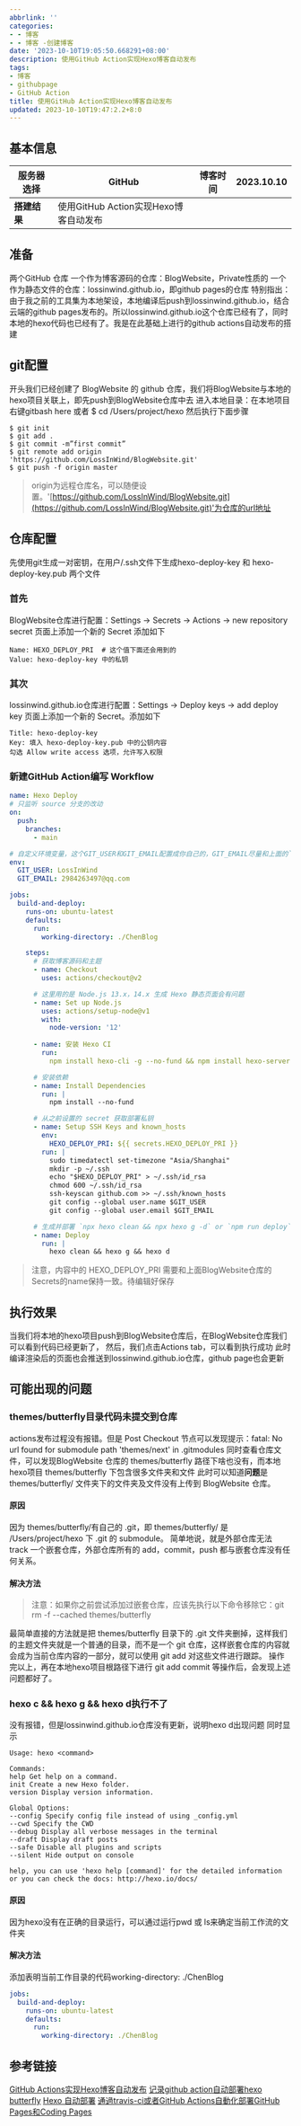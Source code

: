 ```yaml
---
abbrlink: ''
categories:
- - 博客
- - 博客 -创建博客
date: '2023-10-10T19:05:50.668291+08:00'
description: 使用GitHub Action实现Hexo博客自动发布
tags:
- 博客
- githubpage
- GitHub Action
title: 使用GitHub Action实现Hexo博客自动发布
updated: 2023-10-10T19:47:2.2+8:0
---
```

## 基本信息


| **服务器选择** | GitHub                                | **博客时间** | 2023.10.10 |
| -------------- | ------------------------------------- | ------------ | ---------- |
| **搭建结果**   | 使用GitHub Action实现Hexo博客自动发布 |              |            |

## 准备

两个GitHub 仓库
一个作为博客源码的仓库：BlogWebsite，Private性质的
一个作为静态文件的仓库：lossinwind.github.io，即github pages的仓库
特别指出：由于我之前的工具集为本地架设，本地编译后push到lossinwind.github.io，结合云端的github pages发布的。所以lossinwind.github.io这个仓库已经有了，同时本地的hexo代码也已经有了。我是在此基础上进行的github actions自动发布的搭建

## git配置

开头我们已经创建了 BlogWebsite 的 github 仓库，我们将BlogWebsite与本地的hexo项目关联上，即先push到BlogWebsite仓库中去
进入本地目录：在本地项目右键gitbash here 或者  $ cd /Users/project/hexo
然后执行下面步骤

```git
$ git init
$ git add .
$ git commit -m”first commit”
$ git remote add origin 'https://github.com/LossInWind/BlogWebsite.git'
$ git push -f origin master
```

> origin为远程仓库名，可以随便设置。'[https://github.com/LossInWind/BlogWebsite.git](https://github.com/LossInWind/BlogWebsite.git)'为仓库的url地址

## 仓库配置

先使用git生成一对密钥，在用户/.ssh文件下生成hexo-deploy-key 和 hexo-deploy-key.pub 两个文件

### 首先

BlogWebsite仓库进行配置：Settings -> Secrets -> Actions -> new repository secret 页面上添加一个新的 Secret
添加如下

```
Name: HEXO_DEPLOY_PRI  # 这个值下面还会用到的
Value: hexo-deploy-key 中的私钥
```

### 其次

lossinwind.github.io仓库进行配置：Settings -> Deploy keys -> add deploy key 页面上添加一个新的 Secret。添加如下

```
Title: hexo-deploy-key
Key: 填入 hexo-deploy-key.pub 中的公钥内容
勾选 Allow write access 选项，允许写入权限
```

### 新建GitHub Action编写 Workflow

```yaml
name: Hexo Deploy
# 只监听 source 分支的改动
on:
  push:
    branches:
      - main

# 自定义环境变量，这个GIT_USER和GIT_EMAIL配置成你自己的，GIT_EMAIL尽量和上面的`ssh-keygen -f hexo-deploy-key -C "your email"`中的your email保持一致
env:
  GIT_USER: LossInWind
  GIT_EMAIL: 2984263497@qq.com

jobs:
  build-and-deploy:
    runs-on: ubuntu-latest
    defaults:
      run:
        working-directory: ./ChenBlog

    steps:
      # 获取博客源码和主题
      - name: Checkout
        uses: actions/checkout@v2

      # 这里用的是 Node.js 13.x，14.x 生成 Hexo 静态页面会有问题
      - name: Set up Node.js
        uses: actions/setup-node@v1
        with:
          node-version: '12'
        
      - name: 安装 Hexo CI
        run: 
          npm install hexo-cli -g --no-fund && npm install hexo-server --save --no-fund

      # 安装依赖
      - name: Install Dependencies
        run: |
          npm install --no-fund

      # 从之前设置的 secret 获取部署私钥
      - name: Setup SSH Keys and known_hosts
        env:
          HEXO_DEPLOY_PRI: ${{ secrets.HEXO_DEPLOY_PRI }} 
        run: |
          sudo timedatectl set-timezone "Asia/Shanghai"
          mkdir -p ~/.ssh
          echo "$HEXO_DEPLOY_PRI" > ~/.ssh/id_rsa
          chmod 600 ~/.ssh/id_rsa
          ssh-keyscan github.com >> ~/.ssh/known_hosts
          git config --global user.name $GIT_USER
          git config --global user.email $GIT_EMAIL

      # 生成并部署 `npx hexo clean && npx hexo g -d` or `npm run deploy`
      - name: Deploy
        run: |
          hexo clean && hexo g && hexo d
```

> 注意，内容中的 HEXO_DEPLOY_PRI 需要和上面BlogWebsite仓库的 Secrets的name保持一致。待编辑好保存

## 执行效果

当我们将本地的hexo项目push到BlogWebsite仓库后，在BlogWebsite仓库我们可以看到代码已经更新了，
然后，我们点击Actions tab，可以看到执行成功
此时编译渲染后的页面也会推送到lossinwind.github.io仓库，github page也会更新

## 可能出现的问题

### themes/butterfly目录代码未提交到仓库

actions发布过程没有报错。但是 Post Checkout 节点可以发现提示：fatal: No url found for submodule path 'themes/next' in .gitmodules
同时查看仓库文件，可以发现BlogWebsite 仓库的 themes/butterfly 路径下啥也没有，而本地hexo项目 themes/butterfly 下包含很多文件夹和文件
此时可以知道**问题**是themes/butterfly/ 文件夹下的文件夹及文件没有上传到 BlogWebsite 仓库。

#### 原因

因为  themes/butterfly/有自己的 .git，即  themes/butterfly/ 是 /Users/project/hexo 下 .git 的 submodule。
简单地说，就是外部仓库无法 track 一个嵌套仓库，外部仓库所有的 add，commit，push 都与嵌套仓库没有任何关系。

#### 解决方法

> 注意：如果你之前尝试添加过嵌套仓库，应该先执行以下命令移除它：git rm -f --cached themes/butterfly

最简单直接的方法就是把  themes/butterfly 目录下的 .git 文件夹删掉，这样我们的主题文件夹就是一个普通的目录，而不是一个 git 仓库，这样嵌套仓库的内容就会成为当前仓库内容的一部分，就可以使用 git add 对这些文件进行跟踪。
操作完以上，再在本地hexo项目根路径下进行 git add commit 等操作后，会发现上述问题都好了。

### hexo c && hexo g && hexo d执行不了

没有报错，但是lossinwind.github.io仓库没有更新，说明hexo d出现问题
同时显示

```
Usage: hexo <command> 

Commands: 
help Get help on a command. 
init Create a new Hexo folder. 
version Display version information. 

Global Options: 
--config Specify config file instead of using _config.yml 
--cwd Specify the CWD 
--debug Display all verbose messages in the terminal 
--draft Display draft posts 
--safe Disable all plugins and scripts 
--silent Hide output on console 

help, you can use 'hexo help [command]' for the detailed information 
or you can check the docs: http://hexo.io/docs/
```

#### 原因

因为hexo没有在正确的目录运行，可以通过运行pwd 或 ls来确定当前工作流的文件夹

#### 解决方法

添加表明当前工作目录的代码working-directory: ./ChenBlog

```yaml
jobs:
  build-and-deploy:
    runs-on: ubuntu-latest
    defaults:
      run:
        working-directory: ./ChenBlog
```

## 参考链接

[GitHub Actions实现Hexo博客自动发布](https://yaoyuanyy.github.io/2022/02/28/GitHub-Actions%E5%AE%9E%E7%8E%B0Hexo%E5%8D%9A%E5%AE%A2%E8%87%AA%E5%8A%A8%E5%8F%91%E5%B8%83/index.html#%E9%81%87%E5%88%B0%E7%9A%84%E9%97%AE%E9%A2%98)
[记录github action自动部署hexo butterfly](https://www.maya1900.top/createsite/0430/)
[Hexo 自动部署](https://www.oplog.cn/archives/24998.html)
[通過travis-ci或者GitHub Actions自動化部署GitHub Pages和Coding Pages](https://blog.crazywong.com/posts/74006f42/#%E5%89%B5%E5%BB%BAActions)
